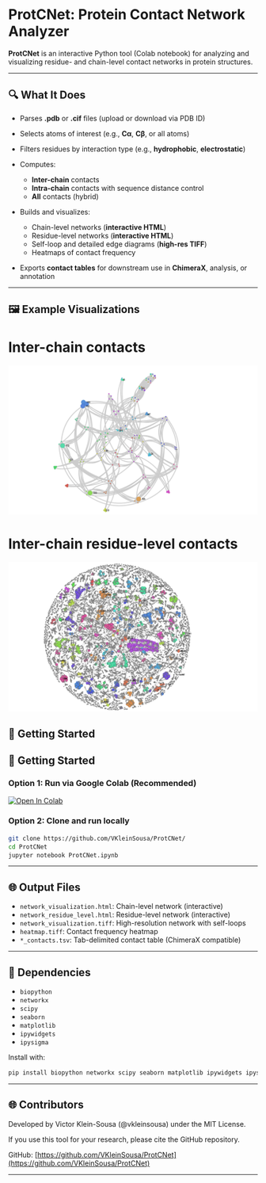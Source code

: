 # ProtCNet: Protein Contact Network Analyzer

**ProtCNet** is an interactive Python tool (Colab notebook) for analyzing and visualizing residue- and chain-level contact networks in protein structures. 

---

## 🔍 What It Does

* Parses **.pdb** or **.cif** files (upload or download via PDB ID)
* Selects atoms of interest (e.g., **Cα**, **Cβ**, or all atoms)
* Filters residues by interaction type (e.g., **hydrophobic**, **electrostatic**)
* Computes:

  * **Inter-chain** contacts
  * **Intra-chain** contacts with sequence distance control
  * **All** contacts (hybrid)
* Builds and visualizes:

  * Chain-level networks (**interactive HTML**)
  * Residue-level networks (**interactive HTML**)
  * Self-loop and detailed edge diagrams (**high-res TIFF**)
  * Heatmaps of contact frequency
* Exports **contact tables** for downstream use in **ChimeraX**, analysis, or annotation

---
## 🖼️ Example Visualizations
# Inter-chain contacts
![Inter-chain level contacts](https://github.com/VKleinSousa/ProtCNet/blob/main/5IV5_chainlevelnet.png)

# Inter-chain residue-level contacts
![Residue-level contacts](https://github.com/VKleinSousa/ProtCNet/blob/main/5IV5_residuelevelnet.png)

## 🚀 Getting Started

## 🚀 Getting Started

### Option 1: Run via Google Colab (Recommended)

[![Open In Colab](https://colab.research.google.com/assets/colab-badge.svg)](https://colab.research.google.com/drive/1NCpjE7R8TzlSWjKSaQOj-lR_OvJuBUEc?usp=sharing)


### Option 2: Clone and run locally

```bash
git clone https://github.com/VKleinSousa/ProtCNet/
cd ProtCNet
jupyter notebook ProtCNet.ipynb
```

---

## 🌐 Output Files

* `network_visualization.html`: Chain-level network (interactive)
* `network_residue_level.html`: Residue-level network (interactive)
* `network_visualization.tiff`: High-resolution network with self-loops
* `heatmap.tiff`: Contact frequency heatmap
* `*_contacts.tsv`: Tab-delimited contact table (ChimeraX compatible)

---

## 🚚 Dependencies

* `biopython`
* `networkx`
* `scipy`
* `seaborn`
* `matplotlib`
* `ipywidgets`
* `ipysigma`

Install with:

```bash
pip install biopython networkx scipy seaborn matplotlib ipywidgets ipysigma
```

---


## 🌐 Contributors

Developed by Victor Klein-Sousa (@vkleinsousa) under the MIT License.

If you use this tool for your research, please cite the GitHub repository.

GitHub: [https://github.com/VKleinSousa/ProtCNet](https://github.com/VKleinSousa/ProtCNet)

---
